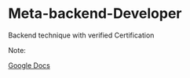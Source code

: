 # Meta-backend-Developer
Backend technique with verified Certification 

Note:



[Google Docs](https://docs.google.com/document/d/1S2MVuxbYDFTQKQGnBV52b1fg4Te7RFJi17YFZcsbLFg/edit?usp=sharing)

